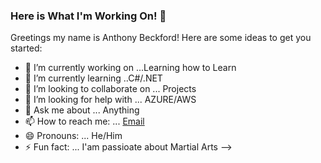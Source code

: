 ### Here is What I'm Working On! 👋


Greetings my name is Anthony Beckford!
Here are some ideas to get you started:

- 🔭 I’m currently working on ...Learning how to Learn
- 🌱 I’m currently learning ..C#/.NET
- 👯 I’m looking to collaborate on ... Projects
- 🤔 I’m looking for help with ... AZURE/AWS
- 💬 Ask me about ... Anything
- 📫 How to reach me: ... [Email](abeckford03@yahoo.com)
- 😄 Pronouns: ... He/Him
- ⚡ Fun fact: ... I'am passioate about Martial Arts 
-->
